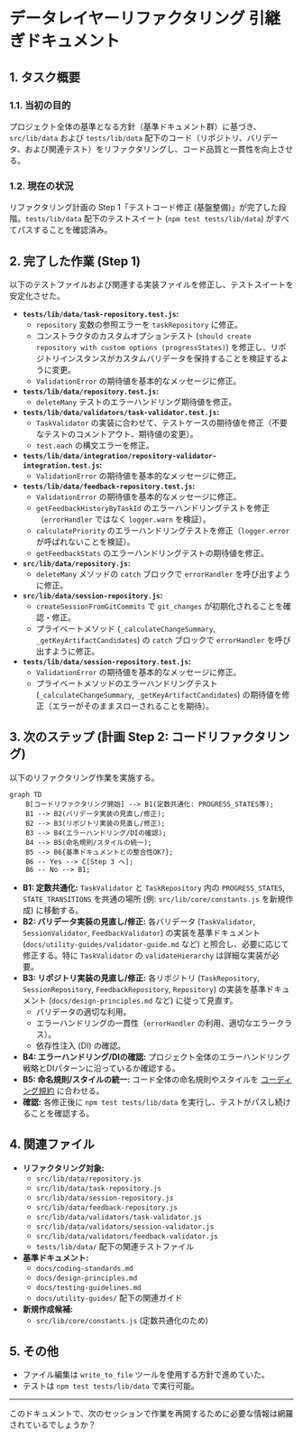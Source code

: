 # データレイヤーリファクタリング 引継ぎドキュメント

## 1. タスク概要

### 1.1. 当初の目的
プロジェクト全体の基準となる方針（基準ドキュメント群）に基づき、`src/lib/data` および `tests/lib/data` 配下のコード（リポジトリ、バリデータ、および関連テスト）をリファクタリングし、コード品質と一貫性を向上させる。

### 1.2. 現在の状況
リファクタリング計画の Step 1「テストコード修正 (基盤整備)」が完了した段階。`tests/lib/data` 配下のテストスイート (`npm test tests/lib/data`) がすべてパスすることを確認済み。

## 2. 完了した作業 (Step 1)

以下のテストファイルおよび関連する実装ファイルを修正し、テストスイートを安定化させた。

*   **`tests/lib/data/task-repository.test.js`:**
    *   `repository` 変数の参照エラーを `taskRepository` に修正。
    *   コンストラクタのカスタムオプションテスト (`should create repository with custom options (progressStates)`) を修正し、リポジトリインスタンスがカスタムバリデータを保持することを検証するように変更。
    *   `ValidationError` の期待値を基本的なメッセージに修正。
*   **`tests/lib/data/repository.test.js`:**
    *   `deleteMany` テストのエラーハンドリング期待値を修正。
*   **`tests/lib/data/validators/task-validator.test.js`:**
    *   `TaskValidator` の実装に合わせて、テストケースの期待値を修正（不要なテストのコメントアウト、期待値の変更）。
    *   `test.each` の構文エラーを修正。
*   **`tests/lib/data/integration/repository-validator-integration.test.js`:**
    *   `ValidationError` の期待値を基本的なメッセージに修正。
*   **`tests/lib/data/feedback-repository.test.js`:**
    *   `ValidationError` の期待値を基本的なメッセージに修正。
    *   `getFeedbackHistoryByTaskId` のエラーハンドリングテストを修正（`errorHandler` ではなく `logger.warn` を検証）。
    *   `calculatePriority` のエラーハンドリングテストを修正（`logger.error` が呼ばれないことを検証）。
    *   `getFeedbackStats` のエラーハンドリングテストの期待値を修正。
*   **`src/lib/data/repository.js`:**
    *   `deleteMany` メソッドの `catch` ブロックで `errorHandler` を呼び出すように修正。
*   **`src/lib/data/session-repository.js`:**
    *   `createSessionFromGitCommits` で `git_changes` が初期化されることを確認・修正。
    *   プライベートメソッド (`_calculateChangeSummary`, `_getKeyArtifactCandidates`) の `catch` ブロックで `errorHandler` を呼び出すように修正。
*   **`tests/lib/data/session-repository.test.js`:**
    *   `ValidationError` の期待値を基本的なメッセージに修正。
    *   プライベートメソッドのエラーハンドリングテスト (`_calculateChangeSummary`, `_getKeyArtifactCandidates`) の期待値を修正（エラーがそのままスローされることを期待）。

## 3. 次のステップ (計画 Step 2: コードリファクタリング)

以下のリファクタリング作業を実施する。

```mermaid
graph TD
    B[コードリファクタリング開始] --> B1(定数共通化: PROGRESS_STATES等);
    B1 --> B2(バリデータ実装の見直し/修正);
    B2 --> B3(リポジトリ実装の見直し/修正);
    B3 --> B4(エラーハンドリング/DIの確認);
    B4 --> B5(命名規則/スタイルの統一);
    B5 --> B6{基準ドキュメントとの整合性OK?};
    B6 -- Yes --> C[Step 3 へ];
    B6 -- No --> B1;
```

*   **B1: 定数共通化:** `TaskValidator` と `TaskRepository` 内の `PROGRESS_STATES`, `STATE_TRANSITIONS` を共通の場所 (例: `src/lib/core/constants.js` を新規作成) に移動する。
*   **B2: バリデータ実装の見直し/修正:** 各バリデータ (`TaskValidator`, `SessionValidator`, `FeedbackValidator`) の実装を基準ドキュメント (`docs/utility-guides/validator-guide.md` など) と照合し、必要に応じて修正する。特に `TaskValidator` の `validateHierarchy` は詳細な実装が必要。
*   **B3: リポジトリ実装の見直し/修正:** 各リポジトリ (`TaskRepository`, `SessionRepository`, `FeedbackRepository`, `Repository`) の実装を基準ドキュメント (`docs/design-principles.md` など) に従って見直す。
    *   バリデータの適切な利用。
    *   エラーハンドリングの一貫性（`errorHandler` の利用、適切なエラークラス）。
    *   依存性注入 (DI) の確認。
*   **B4: エラーハンドリング/DIの確認:** プロジェクト全体のエラーハンドリング戦略とDIパターンに沿っているか確認する。
*   **B5: 命名規則/スタイルの統一:** コード全体の命名規則やスタイルを [コーディング規約](docs/coding-standards.md) に合わせる。
*   **確認:** 各修正後に `npm test tests/lib/data` を実行し、テストがパスし続けることを確認する。

## 4. 関連ファイル

*   **リファクタリング対象:**
    *   `src/lib/data/repository.js`
    *   `src/lib/data/task-repository.js`
    *   `src/lib/data/session-repository.js`
    *   `src/lib/data/feedback-repository.js`
    *   `src/lib/data/validators/task-validator.js`
    *   `src/lib/data/validators/session-validator.js`
    *   `src/lib/data/validators/feedback-validator.js`
    *   `tests/lib/data/` 配下の関連テストファイル
*   **基準ドキュメント:**
    *   `docs/coding-standards.md`
    *   `docs/design-principles.md`
    *   `docs/testing-guidelines.md`
    *   `docs/utility-guides/` 配下の関連ガイド
*   **新規作成候補:**
    *   `src/lib/core/constants.js` (定数共通化のため)

## 5. その他

*   ファイル編集は `write_to_file` ツールを使用する方針で進めていた。
*   テストは `npm test tests/lib/data` で実行可能。

---
このドキュメントで、次のセッションで作業を再開するために必要な情報は網羅されているでしょうか？